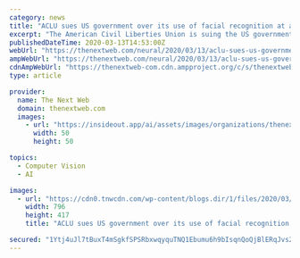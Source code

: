 ```yaml
---
category: news
title: "ACLU sues US government over its use of facial recognition at airports"
excerpt: "The American Civil Liberties Union is suing the US government over its failure to reveal details about the use of facial recognition at airports. On Thursday, the ACLU and the New York Civil Liberties Union filed a lawsuit asking a federal court to order a range of federal agencies to hand over their records about the tech’s usage at airports."
publishedDateTime: 2020-03-13T14:53:00Z
webUrl: "https://thenextweb.com/neural/2020/03/13/aclu-sues-us-government-over-its-use-of-facial-recognition-at-airports/"
ampWebUrl: "https://thenextweb.com/neural/2020/03/13/aclu-sues-us-government-over-its-use-of-facial-recognition-at-airports/amp/"
cdnAmpWebUrl: "https://thenextweb-com.cdn.ampproject.org/c/s/thenextweb.com/neural/2020/03/13/aclu-sues-us-government-over-its-use-of-facial-recognition-at-airports/amp/"
type: article

provider:
  name: The Next Web
  domain: thenextweb.com
  images:
    - url: "https://insideout.app/ai/assets/images/organizations/thenextweb.com-50x50.jpg"
      width: 50
      height: 50

topics:
  - Computer Vision
  - AI

images:
  - url: "https://cdn0.tnwcdn.com/wp-content/blogs.dir/1/files/2020/03/Untitled-design21-796x417.png"
    width: 796
    height: 417
    title: "ACLU sues US government over its use of facial recognition at airports"

secured: "1Ytj4uJl7tBuxT4mSgkfSPSRbxwqyquTNQ1Ebumu6h9bIsqnQoQjBlERqJvs2NfiuPUxMCP3viJtM2r0KaLEXpsP37Nx6Qb3DpwwZV7DvGHxTyn3hbRcCVgksgHQH0YohtB012fKGLYpHtQvntcSiKctBPtNgscE/p0jKTIQY5dkPK6WE6wIWdGhg4AYMkDxS2WkbJIOkIJJBC4H60IZXND+2yjdipLn3G0Aq7UTH8mni1Ux08S06D/v72P8YViXAiFrnLnJOH+Qx5F00u9DpS7zAQxOGhk4wgWGiYrK3bEsKUWir0NEE64TAXS6vM9pTIVYShuY3PvvHHcYZthE8fnwcialm4et5T96zzJxFxCvudlS43J4350NuzzYzVkaPHVfBqtccL0tcZm+oiM4GgjCcavESHqPLWP7GHddXs2YD3ZSdg/oWkl05iIVrj37mNYhhFq+MQl9VZHmfVnTtBUdzNv60os6vfonK35ZCao=;8REg6ZxoRCmFiBANiFA3mg=="
---
```


